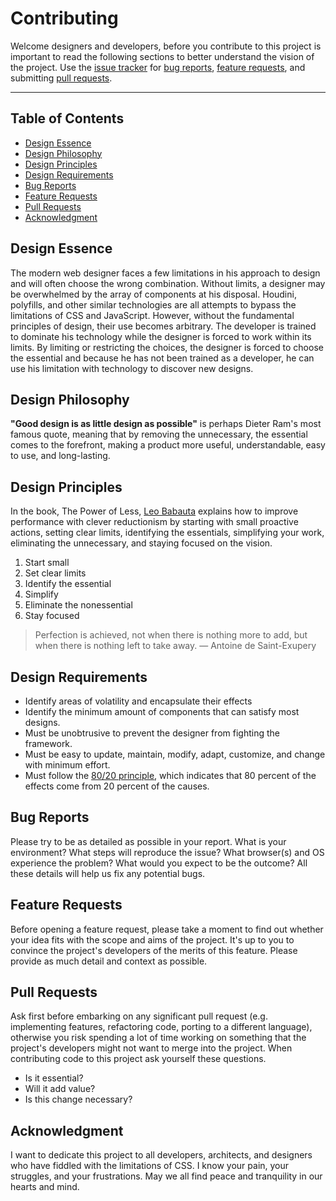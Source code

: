 # Contributing

Welcome designers and developers, before you contribute to this project is important to read the
following sections to better understand the vision of the project. Use the [issue tracker](https://github.com/jacobxperez/rams/issues) for
[bug reports](#bug-reports), [feature requests](#feature-requests), and submitting [pull requests](#pull-requests).

---

## Table of Contents

* [Design Essence](#design-essence)
* [Design Philosophy](#design-philosophy)
* [Design Principles](#design-principles)
* [Design Requirements](#design-requirements)
* [Bug Reports](#bug-reports)
* [Feature Requests](#feature-requests)
* [Pull Requests](#pull-requests)
* [Acknowledgment](#acknowledgment)

## Design Essence

The modern web designer faces a few limitations in his approach to design and
will often choose the wrong combination. Without limits, a designer may be
overwhelmed by the array of components at his disposal. Houdini, polyfills,
and other similar technologies are all attempts to bypass the limitations of
CSS and JavaScript. However, without the fundamental principles of design,
their use becomes arbitrary. The developer is trained to dominate his
technology while the designer is forced to work within its limits. By limiting
or restricting the choices, the designer is forced to choose the essential and
because he has not been trained as a developer, he can use his limitation with
technology to discover new designs.

## Design Philosophy

**"Good design is as little design as possible"** is perhaps Dieter Ram's most
famous quote, meaning that by removing the unnecessary, the essential comes to
the forefront, making a product more useful, understandable, easy to use, and
long-lasting.

## Design Principles

In the book, The Power of Less, [Leo Babauta](https://leobabauta.com/) explains
how to improve performance with clever reductionism by starting with small
proactive actions, setting clear limits, identifying the essentials,
simplifying your work, eliminating the unnecessary, and staying focused on the
vision.

1. Start small
2. Set clear limits
3. Identify the essential
4. Simplify
5. Eliminate the nonessential
6. Stay focused

> Perfection is achieved, not when there is nothing more to add, but when there
> is nothing left to take away.
> — Antoine de Saint-Exupery

## Design Requirements

* Identify areas of volatility and encapsulate their effects
* Identify the minimum amount of components that can satisfy most designs.
* Must be unobtrusive to prevent the designer from fighting the framework.
* Must be easy to update, maintain, modify, adapt, customize, and change with minimum effort.
* Must follow the [80/20 principle](https://jacobxperez.github.io/blog/post/heuristic/the-80-20-principle/),
which indicates that 80 percent of the effects come from 20 percent of the causes.

## Bug Reports

Please try to be as detailed as possible in your report. What is your environment?
What steps will reproduce the issue? What browser(s) and OS experience the problem?
What would you expect to be the outcome? All these details will help us fix any
potential bugs.

## Feature Requests

Before opening a feature request, please take a moment to find out whether your idea
fits with the scope and aims of the project. It's up to you to convince the project's
developers of the merits of this feature. Please provide as much detail and context
as possible.

## Pull Requests

Ask first before embarking on any significant pull request (e.g. implementing features,
refactoring code, porting to a different language), otherwise you risk spending a lot of
time working on something that the project's developers might not want to merge into the
project. When contributing code to this project ask yourself these questions.

* Is it essential?
* Will it add value?
* Is this change necessary?

## Acknowledgment 

I want to dedicate this project to all developers, architects, and designers who
have fiddled with the limitations of CSS. I know your pain, your struggles, and
your frustrations. May we all find peace and tranquility in our hearts and mind.
